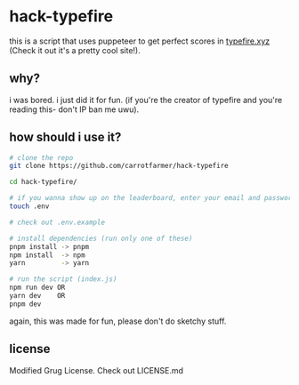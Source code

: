 # hack-typefire

this is a script that uses puppeteer to get perfect scores in [typefire.xyz](typefire.xyz) (Check it out it's a pretty cool site!).

## why?

i was bored. i just did it for fun. (if you're the creator of typefire and you're reading this- don't IP ban me uwu).

## how should i use it?

```bash
# clone the repo
git clone https://github.com/carrotfarmer/hack-typefire

cd hack-typefire/

# if you wanna show up on the leaderboard, enter your email and password in a .env file
touch .env

# check out .env.example

# install dependencies (run only one of these)
pnpm install -> pnpm
npm install  -> npm
yarn         -> yarn

# run the script (index.js)
npm run dev OR
yarn dev    OR
pnpm dev 
```

again, this was made for fun, please don't do sketchy stuff.

## license

Modified Grug License. Check out LICENSE.md
